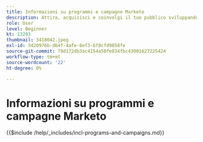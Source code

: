 ```yaml
---
title: Informazioni su programmi e campagne Marketo
description: Attira, acquisisci e coinvolgi il tuo pubblico sviluppando una strategia di marketing dei contenuti.
role: User
level: Beginner
kt: 13203
thumbnail: 3418042.jpeg
exl-id: 3420976b-d64f-4afe-8ef3-6f8cfd9858fe
source-git-commit: 79d172db3ac4154a50fe834fbc43001627225424
workflow-type: tm+mt
source-wordcount: '22'
ht-degree: 0%

---
```


# Informazioni su programmi e campagne Marketo

{{$include /help/_includes/incl-programs-and-campaigns.md}}
